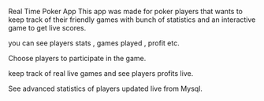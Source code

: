 
Real Time Poker App This app was made for poker players that wants to keep track of their friendly games with bunch of statistics and an interactive game to get live scores.

you can see players stats , games played , profit etc.

Choose players to participate in the game.

keep track of real live games and see players profits live.

See advanced statistics of players updated live from Mysql.
